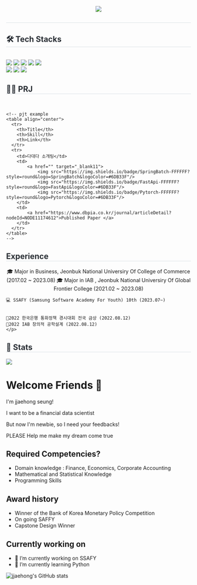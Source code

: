 <div align= "center">
    <img src="https://capsule-render.vercel.app/api?type=waving&color=gradient&height=180&text=jjaehong%20Github&animation=fadeIn&fontColor=000000&fontSize=50" />
</div>

<div style="text-align: left;"> 
    <h2 style="border-bottom: 1px solid #d8dee4; color: #282d33;">  </h2>  
    <div style="font-weight: 700; font-size: 15px; text-align: left; color: #282d33;">  </div> 
</div>

<div style="text-align: left;">
    <h2 style="border-bottom: 1px solid #d8dee4; color: #282d33;"> 🛠️ Tech Stacks </h2> <br> 
    <div style="margin: ; text-align: left;" "text-align: left;"> <img src="https://img.shields.io/badge/Python-3776AB?style=for-the-badge&logo=Python&logoColor=white">
          <img src="https://img.shields.io/badge/Javascript-F7DF1E?style=for-the-badge&logo=Javascript&logoColor=white">
          <img src="https://img.shields.io/badge/React-61DAFB?style=for-the-badge&logo=React&logoColor=white">
          <img src="https://img.shields.io/badge/Recoil-0179f3?style=for-the-badge&logo=Recoil&logoColor=white">
          <img src="https://img.shields.io/badge/StyledComponents-DB7093?style=for-the-badge&logo=StyledComponents&logoColor=white">
          <br/><img src="https://img.shields.io/badge/Vue.js-4FC08D?style=for-the-badge&logo=Vue.js&logoColor=white">
          <img src="https://img.shields.io/badge/Django-092E20?style=for-the-badge&logo=Django&logoColor=white">
          <img src="https://img.shields.io/badge/Notion-000000?style=for-the-badge&logo=Notion&logoColor=white">
    </div>
</div>


<div style="text-align: left;">
    <h2 style="border-bottom: 1px solid #d8dee4; color: #282d33;"> 🧑‍💻 PRJ </h2>
    <br>

    <!-- pjt example
    <table align="center">
      <tr>
        <th>Title</th>
        <th>Skill</th>
        <th>Link</th>
      </tr>
      <tr>
        <td>다대다 소개팅</td>
        <td>
            <a href="" target="_blank11">
                <img src="https://img.shields.io/badge/SpringBatch-FFFFFF?style=round&logo=SpringBatch&logoColor=#6DB33F"/>
                <img src="https://img.shields.io/badge/FastApi-FFFFFF?style=round&logo=FastApi&logoColor=#6DB33F"/>
                <img src="https://img.shields.io/badge/Pytorch-FFFFFF?style=round&logo=Pytorch&logoColor=#6DB33F"/>
        </td>
        <td>
            <a href="https://www.dbpia.co.kr/journal/articleDetail?nodeId=NODE11174612">Published Paper </a>
        </td>
      </tr>
    </table>
    -->
</div>

<div style ="text-align: left;">
    <h2 style="border-bottom: 1px solid #d8dee4; color: #282d33;"> Experience </h2>
    <p align="center">
    🎓 Major in Business, Jeonbuk National Universiry Of College of Commerce (2017.02 ~ 2023.08)
    🎓 Major in IAB , Jeonbuk National Universiry Of Global Frontier College (2021.02 ~ 2023.08)

    💻 SSAFY (Samsung Software Academy For Youth) 10th (2023.07~)
    

    🏅2022 한국은행 통화정책 경시대회 전국 금상 (2022.08.12)
    🏅2022 IAB 창의적 공학설계 (2022.08.12)
    </p>


</div>






<div style="text-align: left;"> 
    <h2 style="border-bottom: 1px solid #d8dee4; color: #282d33;"> 🏅 Stats </h2> 
        <div style="text-align: left;">
            <img src="https://github-readme-stats.vercel.app/api?username=jjaehong&show_icons=true&theme=default"/>
            <!-- <img src="https://github-readme-stats.vercel.app/api/top-langs/?username=jjaehong&layout=compact&bg_color=180,000000,&title_color=000000&text_color=000000"
          /> </div> -->
        </div>
</div>




# Welcome Friends 👋 
I'm jjaehong seung!

I want to be a financial data scientist

But now I'm newbie, so I need your feedbacks!

PLEASE Help me make my dream come true

## Required Competencies?
- Domain knowledge : Finance, Economics, Corporate Accounting
- Mathematical and Statistical Knowledge
- Programming Skills

## Award history
- Winner of the Bank of Korea Monetary Policy Competition
- On going SAFFY
- Capstone Design Winner

## Currently working on
- 🔭 I’m currently working on SSAFY
- 🌱 I’m currently learning Python



<!-- github stat -->
![jjaehong's GitHub stats](https://github-readme-stats.vercel.app/api?username=jjaehong&show_icons=true&theme=radical)








<!--
**jjaehong/jjaehong** is a ✨ _special_ ✨ repository because its `README.md` (this file) appears on your GitHub profile.

Here are some ideas to get you started:

- 🔭 I’m currently working on SSAFY
- 🌱 I’m currently learning Python

- 👯 I’m looking to collaborate on ...
- 🤔 I’m looking for help with ...
- 💬 Ask me about ...
- 📫 How to reach me: ...
- 😄 Pronouns: ...
- ⚡ Fun fact: ...
-->
